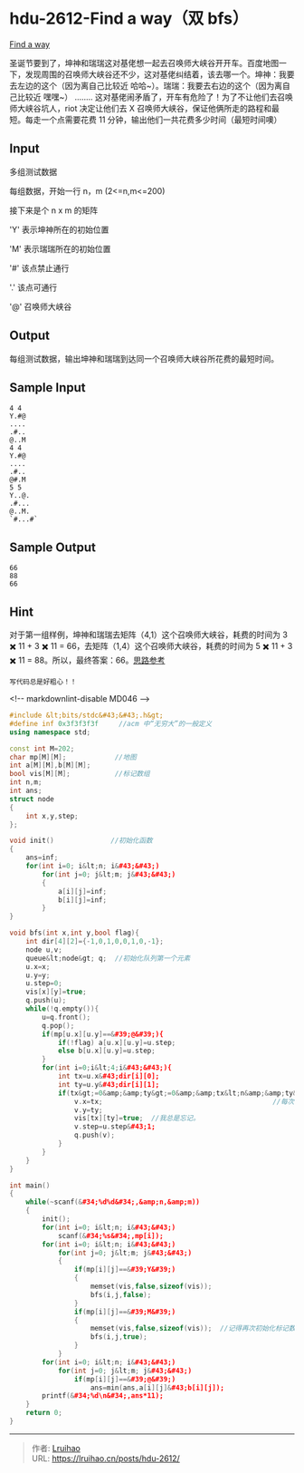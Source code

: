 # hdu-2612-Find a way（双 bfs）


[Find a way](http://acm.hdu.edu.cn/showproblem.php?pid=2612)

圣诞节要到了，坤神和瑞瑞这对基佬想一起去召唤师大峡谷开开车。百度地图一下，发现周围的召唤师大峡谷还不少，这对基佬纠结着，该去哪一个。坤神：我要去左边的这个（因为离自己比较近 哈哈~）。瑞瑞：我要去右边的这个（因为离自己比较近 嘿嘿~） ........ 这对基佬闹矛盾了，开车有危险了！为了不让他们去召唤师大峡谷坑人，riot 决定让他们去 X 召唤师大峡谷，保证他俩所走的路程和最短。每走一个点需要花费 11 分钟，输出他们一共花费多少时间（最短时间噢）

## Input

多组测试数据

每组数据，开始一行 n，m (2&lt;=n,m&lt;=200)

接下来是个 n x m 的矩阵

&#39;Y&#39; 表示坤神所在的初始位置

&#39;M&#39; 表示瑞瑞所在的初始位置

&#39;#&#39; 该点禁止通行

&#39;.&#39; 该点可通行

&#39;@&#39; 召唤师大峡谷

## Output

每组测试数据，输出坤神和瑞瑞到达同一个召唤师大峡谷所花费的最短时间。

## Sample Input

    4 4
    Y.#@
    ....
    .#..
    @..M
    4 4
    Y.#@
    ....
    .#..
    @#.M
    5 5
    Y..@.
    .#...
    @..M.
    `#...#`

## Sample Output

    66
    88
    66

## Hint

对于第一组样例，坤神和瑞瑞去矩阵（4,1）这个召唤师大峡谷，耗费的时间为 3 ✖️ 11 &#43; 3 ✖️ 11 = 66，去矩阵（1,4）这个召唤师大峡谷，耗费的时间为 5 ✖️ 11 &#43; 3 ✖️ 11 = 88。所以，最终答案：66。[思路参考](https://blog.csdn.net/ld_1090815922/article/details/72448569)

`写代码总是好粗心！！`

&lt;!-- markdownlint-disable MD046 --&gt;

```c&#43;&#43;
#include &lt;bits/stdc&#43;&#43;.h&gt;
#define inf 0x3f3f3f3f     //acm 中“无穷大”的一般定义
using namespace std;

const int M=202;
char mp[M][M];            //地图
int a[M][M],b[M][M];
bool vis[M][M];           //标记数组
int n,m;
int ans;
struct node
{
    int x,y,step;
};

void init()              //初始化函数
{
    ans=inf;
    for(int i=0; i&lt;n; i&#43;&#43;)
        for(int j=0; j&lt;m; j&#43;&#43;)
        {
            a[i][j]=inf;
            b[i][j]=inf;
        }
}

void bfs(int x,int y,bool flag){
    int dir[4][2]={-1,0,1,0,0,1,0,-1};
    node u,v;
    queue&lt;node&gt; q;  //初始化队列第一个元素
    u.x=x;
    u.y=y;
    u.step=0;
    vis[x][y]=true;
    q.push(u);
    while(!q.empty()){
        u=q.front();
        q.pop();
        if(mp[u.x][u.y]==&#39;@&#39;){
            if(!flag) a[u.x][u.y]=u.step;
            else b[u.x][u.y]=u.step;
        }
        for(int i=0;i&lt;4;i&#43;&#43;){
            int tx=u.x&#43;dir[i][0];
            int ty=u.y&#43;dir[i][1];
            if(tx&gt;=0&amp;&amp;ty&gt;=0&amp;&amp;tx&lt;n&amp;&amp;ty&lt;m&amp;&amp;!vis[tx][ty]&amp;&amp;mp[tx][ty]!=&#39;#&#39;){//注意@和 M，Y 也是可以走的。
                v.x=tx;                                          //每次写搜索都忘记 vis!!!!
                v.y=ty;
                vis[tx][ty]=true;  //我总是忘记。
                v.step=u.step&#43;1;
                q.push(v);
            }
        }
    }
}

int main()
{
    while(~scanf(&#34;%d%d&#34;,&amp;n,&amp;m))
    {
        init();
        for(int i=0; i&lt;n; i&#43;&#43;)
            scanf(&#34;%s&#34;,mp[i]);
        for(int i=0; i&lt;n; i&#43;&#43;)
            for(int j=0; j&lt;m; j&#43;&#43;)
            {
                if(mp[i][j]==&#39;Y&#39;)
                {
                    memset(vis,false,sizeof(vis));
                    bfs(i,j,false);
                }
                if(mp[i][j]==&#39;M&#39;)
                {
                    memset(vis,false,sizeof(vis));  //记得再次初始化标记数组
                    bfs(i,j,true);
                }
            }
        for(int i=0; i&lt;n; i&#43;&#43;)
            for(int j=0; j&lt;m; j&#43;&#43;)
                if(mp[i][j]==&#39;@&#39;)
                    ans=min(ans,a[i][j]&#43;b[i][j]);
        printf(&#34;%d\n&#34;,ans*11);
    }
    return 0;
}

```


---

> 作者: [Lruihao](https://github.com/Lruihao)  
> URL: https://lruihao.cn/posts/hdu-2612/  

